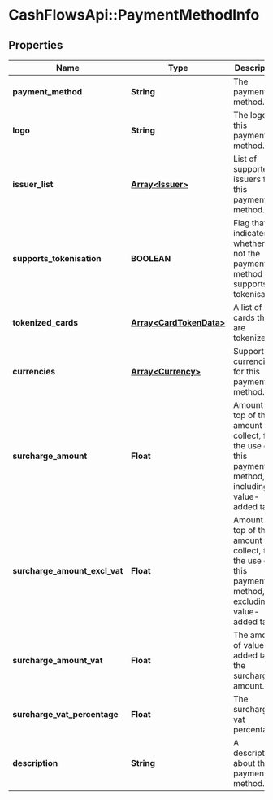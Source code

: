 # CashFlowsApi::PaymentMethodInfo

## Properties
Name | Type | Description | Notes
------------ | ------------- | ------------- | -------------
**payment_method** | **String** | The payment method. | 
**logo** | **String** | The logo of this payment method. | [optional] 
**issuer_list** | [**Array&lt;Issuer&gt;**](Issuer.md) | List of supported issuers for this payment method. | [optional] 
**supports_tokenisation** | **BOOLEAN** | Flag that indicates whether or not the payment method supports tokenisation. | [optional] 
**tokenized_cards** | [**Array&lt;CardTokenData&gt;**](CardTokenData.md) | A list of cards that are tokenized. | [optional] 
**currencies** | [**Array&lt;Currency&gt;**](Currency.md) | Supported currencies for this payment method. | 
**surcharge_amount** | **Float** | Amount on top of the amount to collect, for the use of this payment method, including value-added tax. | [optional] 
**surcharge_amount_excl_vat** | **Float** | Amount on top of the amount to collect, for the use of this payment method, excluding value-added tax. | [optional] 
**surcharge_amount_vat** | **Float** | The amount of value-added tax in the surcharge amount. | [optional] 
**surcharge_vat_percentage** | **Float** | The surcharge vat percentage. | [optional] 
**description** | **String** | A description about this payment method. | [optional] 

